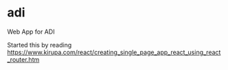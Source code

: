 # adi
Web App for ADI

Started this by reading https://www.kirupa.com/react/creating_single_page_app_react_using_react_router.htm
